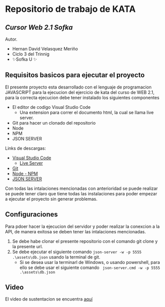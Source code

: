 # Repositorio de trabajo de KATA
## _Cursor Web 2.1 Sofka_

Autor.

- Hernan David Velasquez Meriño
- Ciclo 3 del Trinnig
- ✨Sofka U ✨

## Requisitos basicos para ejecutar el proyecto
El presente proyecto esta desarrollado con el lenguaje de programacion JAVASCRIPT para la ejecucion del ejercicio de kata del curso de WEB 2.1, para la correcta ejecucion debe tener instalado los siguientes componentes

- El editor de codigo Visual Studio Code
    - Una extension para correr el documento html, la cual se llama live server.
- Git para hacer un clonado del repositorio
- Node 
- NPM
- JSON SERVER

Links de descargas:
- [ Visual Studio Code ](https://code.visualstudio.com/)
    - [ Live Server ](https://marketplace.visualstudio.com/items?itemName=ritwickdey.LiveServer) 
- [ Git ](https://git-scm.com/downloads)
- [ Node - NPM ](https://nodejs.org/es/download/)
- [ JSON SERVER ](https://www.npmjs.com/package/json-server)

Con todas las intalaciones mencionadas con anterioridad se puede realizar se puede tener claro que tiene todas las instalaciones para poder empezar a ejecutar el proyecto sin generar problemas.

## Configuraciones
Para pdoer hacer la ejecucion del servidor y poder realizar la conexcion a la API, de manera exitosa se deben tener las intalaciones mencionadas.
1. Se debe habe clonar el presente repositorio con el comando git clone y la presente url. 
2. Se debe ejecutar el siguiente comando `json-server -w -p 5555 .\assets\db.json` usando la terminal de git. 
    - Si se desea usar la terminarl de Windows, o usando powershell, para ello se debe usar el siguiente comando ` json-server.cmd -w -p 5555 .\assets\db.json` 

## Video
El video de sustentacion se encuentra [aquí](https://youtu.be/il3Sa2UngZU) 